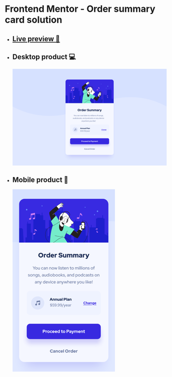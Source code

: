 # Frontend Mentor - Order summary card solution

- ## [Live preview 🎨](https://rwxdan.github.io/order-summary-component/)
- ## Desktop product 💻
  ![](./assets/screenshots/desktop_product.png)
- ## Mobile product 📱
  ![](./assets/screenshots/mobile_product.png)
